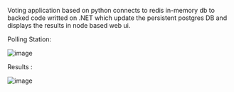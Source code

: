 Voting application based on python connects to redis in-memory db to backed code writted on .NET which update the persistent postgres DB and displays the results in node based web ui.

Polling Station:

![image](https://github.com/harishk97/Cats-Vs-Dogs/assets/30755851/130b0759-eed8-440e-890d-a6b540bb6d07)

Results :

![image](https://github.com/harishk97/Cats-Vs-Dogs/assets/30755851/59a43213-e090-4536-885d-cbc35c94f2ec)

